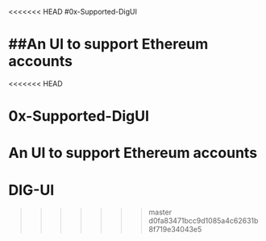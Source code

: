 <<<<<<< HEAD
#0x-Supported-DigUI

##An UI to support Ethereum accounts
=======
<<<<<<< HEAD
# 0x-Supported-DigUI
An UI to support Ethereum accounts
=======
# DIG-UI
>>>>>>> master
>>>>>>> d0fa83471bcc9d1085a4c62631b8f719e34043e5
